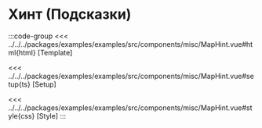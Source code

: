 # Хинт (Подсказки)

<script lang="ts" setup>
import MapComponent from 'examples/src/components/misc/MapHint.vue';
</script>

<map-component/>

:::code-group
<<< ../../../packages/examples/examples/src/components/misc/MapHint.vue#html{html} [Template]

<<< ../../../packages/examples/examples/src/components/misc/MapHint.vue#setup{ts} [Setup]

<<< ../../../packages/examples/examples/src/components/misc/MapHint.vue#style{css} [Style]
:::
